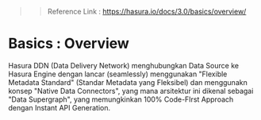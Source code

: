 >> Reference Link : 
>> https://hasura.io/docs/3.0/basics/overview/

# Basics : Overview

Hasura DDN (Data Delivery Network) menghubungkan Data Source ke Hasura Engine dengan lancar (seamlessly) menggunakan "Flexible Metadata Standard" (Standar Metadata yang Fleksibel)
dan menggunakn konsep "Native Data Connectors",
yang mana arsitektur ini dikenal sebagai "Data Supergraph", yang memungkinkan 100% Code-FIrst Approach dengan Instant API Generation.

